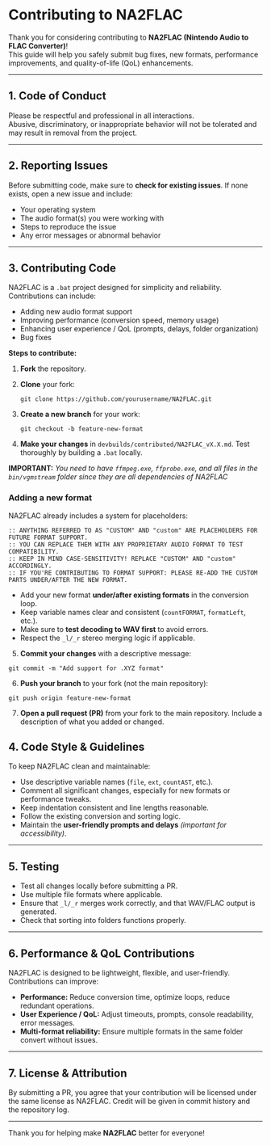# Contributing to NA2FLAC

Thank you for considering contributing to **NA2FLAC (Nintendo Audio to FLAC Converter)**!  
This guide will help you safely submit bug fixes, new formats, performance improvements, and quality-of-life (QoL) enhancements.

---

## 1. Code of Conduct

Please be respectful and professional in all interactions.  
Abusive, discriminatory, or inappropriate behavior will not be tolerated and may result in removal from the project.

---

## 2. Reporting Issues

Before submitting code, make sure to **check for existing issues**. If none exists, open a new issue and include:

- Your operating system
- The audio format(s) you were working with
- Steps to reproduce the issue
- Any error messages or abnormal behavior

---

## 3. Contributing Code

NA2FLAC is a `.bat` project designed for simplicity and reliability. Contributions can include:

- Adding new audio format support
- Improving performance (conversion speed, memory usage)
- Enhancing user experience / QoL (prompts, delays, folder organization)
- Bug fixes

**Steps to contribute:**

1. **Fork** the repository.  
2. **Clone** your fork:  

   `git clone https://github.com/yourusername/NA2FLAC.git`

3. **Create a new branch** for your work:

   `git checkout -b feature-new-format`

4. **Make your changes** in `devbuilds/contributed/NA2FLAC_vX.X.md`. Test thoroughly by building a `.bat` locally.

  **IMPORTANT:** *You need to have `ffmpeg.exe`, `ffprobe.exe`, and all files in the `bin/vgmstream` folder since they are all dependencies of NA2FLAC*

   ### Adding a new format

   NA2FLAC already includes a system for placeholders:

`:: ANYTHING REFERRED TO AS "CUSTOM" AND "custom" ARE PLACEHOLDERS FOR FUTURE FORMAT SUPPORT.`                                                                             
`:: YOU CAN REPLACE THEM WITH ANY PROPRIETARY AUDIO FORMAT TO TEST COMPATIBILITY.`                                                          
`:: KEEP IN MIND CASE-SENSITIVITY! REPLACE "CUSTOM" AND "custom" ACCORDINGLY.`                                                                                     
`:: IF YOU'RE CONTRIBUTING TO FORMAT SUPPORT: PLEASE RE-ADD THE CUSTOM PARTS UNDER/AFTER THE NEW FORMAT.`                                                                                         

* Add your new format **under/after existing formats** in the conversion loop.  
* Keep variable names clear and consistent (`countFORMAT`, `formatLeft`, etc.).  
* Make sure to **test decoding to WAV first** to avoid errors.   
* Respect the `_l/_r` stereo merging logic if applicable.

5. **Commit your changes** with a descriptive message:  

`git commit -m "Add support for .XYZ format"`

6. **Push your branch** to your fork (not the main repository):  

`git push origin feature-new-format`

7. **Open a pull request (PR)** from your fork to the main repository. Include a description of what you added or changed.

## 4. Code Style & Guidelines

To keep NA2FLAC clean and maintainable:

* Use descriptive variable names (`file`, `ext`, `countAST`, etc.).
* Comment all significant changes, especially for new formats or performance tweaks.
* Keep indentation consistent and line lengths reasonable.
* Follow the existing conversion and sorting logic.
* Maintain the **user-friendly prompts and delays** *(important for accessibility)*.

---

## 5. Testing

* Test all changes locally before submitting a PR.
* Use multiple file formats where applicable.
* Ensure that `_l/_r` merges work correctly, and that WAV/FLAC output is generated.
* Check that sorting into folders functions properly.

---

## 6. Performance & QoL Contributions

NA2FLAC is designed to be lightweight, flexible, and user-friendly. Contributions can improve:

* **Performance:** Reduce conversion time, optimize loops, reduce redundant operations.
* **User Experience / QoL:** Adjust timeouts, prompts, console readability, error messages.
* **Multi-format reliability:** Ensure multiple formats in the same folder convert without issues.

---

## 7. License & Attribution

By submitting a PR, you agree that your contribution will be licensed under the same license as NA2FLAC.
Credit will be given in commit history and the repository log.

---

Thank you for helping make **NA2FLAC** better for everyone!
